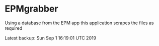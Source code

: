 # EPMgrabber
Using a database from the EPM app this application scrapes the files as required


Latest backup: Sun Sep 1 16:19:01 UTC 2019
